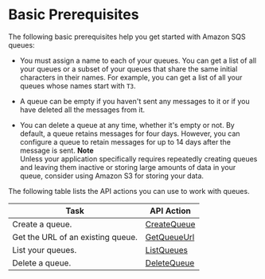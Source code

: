 # Basic Prerequisites<a name="sqs-basic-prerequisites"></a>

The following basic prerequisites help you get started with Amazon SQS queues:

+ You must assign a name to each of your queues\. You can get a list of all your queues or a subset of your queues that share the same initial characters in their names\. For example, you can get a list of all your queues whose names start with `T3`\.

+ A queue can be empty if you haven't sent any messages to it or if you have deleted all the messages from it\.

+ You can delete a queue at any time, whether it's empty or not\. By default, a queue retains messages for four days\. However, you can configure a queue to retain messages for up to 14 days after the message is sent\.
**Note**  
Unless your application specifically requires repeatedly creating queues and leaving them inactive or storing large amounts of data in your queue, consider using Amazon S3 for storing your data\.

The following table lists the API actions you can use to work with queues\.


| Task | API Action | 
| --- | --- | 
| Create a queue\. | [CreateQueue](http://docs.aws.amazon.com/AWSSimpleQueueService/latest/APIReference/API_CreateQueue.html) | 
| Get the URL of an existing queue\. | [GetQueueUrl](http://docs.aws.amazon.com/AWSSimpleQueueService/latest/APIReference/API_GetQueueUrl.html) | 
| List your queues\. | [ListQueues](http://docs.aws.amazon.com/AWSSimpleQueueService/latest/APIReference/API_ListQueues.html) | 
| Delete a queue\. | [DeleteQueue](http://docs.aws.amazon.com/AWSSimpleQueueService/latest/APIReference/API_DeleteQueue.html) | 